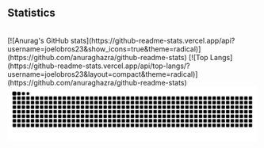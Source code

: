 <h2>Statistics</h2>
<br>
[![Anurag's GitHub stats](https://github-readme-stats.vercel.app/api?username=joelobros23&show_icons=true&theme=radical)](https://github.com/anuraghazra/github-readme-stats)
[![Top Langs](https://github-readme-stats.vercel.app/api/top-langs/?username=joelobros23&layout=compact&theme=radical)](https://github.com/anuraghazra/github-readme-stats)
<br>
<picture>
  <source media="(prefers-color-scheme: dark)" srcset="https://raw.githubusercontent.com/mashb1t/mashb1t/output/github-contribution-grid-snake-dark.svg" />
  <source media="(prefers-color-scheme: light)" srcset="https://raw.githubusercontent.com/mashb1t/mashb1t/output/github-contribution-grid-snake-light.svg" />
  <img alt="github-snake" src="https://raw.githubusercontent.com/mashb1t/mashb1t/output/github-contribution-grid-snake.svg" />
</picture>

